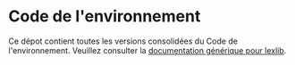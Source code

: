 # Code de l'environnement

Ce dépot contient toutes les versions consolidées du Code de l'environnement. Veuillez consulter la [documentation générique pour lexlib](https://github.com/lexlib/documentation/wiki).
